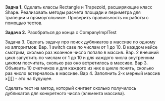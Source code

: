 **Задча 1.**
Сделать классы Rectangle и Trapezoid, расширяющие класс Shape.
Реализовать методы расчета площади и периметра для трапеции и прямоугольнике.
Проверить правильность их работы с помощью тестов.

**Задача 2.**
Разобраться до конца с CompanyImplTest

Задача 3.
Сделать задачу про поиск дубликатов в массиве по одному из алгоритмов:
Вар. 1 switch case по числам от 1 до 10. В каждом кейсе смотрим, сколько раз жоанное число попало в массив.
Вар. 2 внешний цикл запустить по числам от 1 до 10 и для каждого числа внутренним циклом посчитать, сколько раз
оно встретилось в массиве.
Вар 3. Объявить 10 счетчиков и для каждого из них в цикле понять, сколько раз число встерчалось в массиве.
Вар 4. Заполнить 2-х мерный массив x[][] - это на будущее.

Сделать тест на метод, который считает сколько получилось дубликатов для конкретного числа (элемента массива). 





















